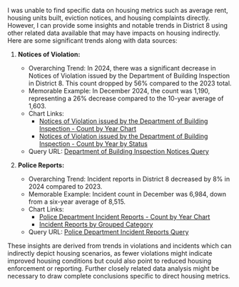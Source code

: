 I was unable to find specific data on housing metrics such as average rent, housing units built, eviction notices, and housing complaints directly. However, I can provide some insights and notable trends in District 8 using other related data available that may have impacts on housing indirectly. Here are some significant trends along with data sources:

1. **Notices of Violation:**
   - Overarching Trend: In 2024, there was a significant decrease in Notices of Violation issued by the Department of Building Inspection in District 8. This count dropped by 56% compared to the 2023 total.
   - Memorable Example: In December 2024, the count was 1,190, representing a 26% decrease compared to the 10-year average of 1,603.
   - Chart Links:
     - [Notices of Violation issued by the Department of Building Inspection - Count by Year Chart](../static/chart_58bbad.png)
     - [Notices of Violation issued by the Department of Building Inspection - Count by Year by Status](../static/chart_02ed99.png)
   - Query URL: [Department of Building Inspection Notices Query](https://data.sfgov.org/resource/nbtm-fbw5.json?%24query=SELECT+date_trunc_y%28date_filed%29+AS+year%2C+status%2C+nov_category_description%2C+receiving_division%2C+assigned_division%2C+supervisor_district%2C+zipcode%2C+COUNT%28%2A%29+AS+item_count+WHERE+date_filed+%3E%3D%272014-01-01%27+GROUP+BY+year%2C+status%2C+nov_category_description%2C+receiving_division%2C+assigned_division%2C+supervisor_district%2C+zipcode+ORDER+BY+year+LIMIT+5000+OFFSET+10000)

2. **Police Reports:**
   - Overarching Trend: Incident reports in District 8 decreased by 8% in 2024 compared to 2023.
   - Memorable Example: Incident count in December was 6,984, down from a six-year average of 8,515.
   - Chart Links:
     - [Police Department Incident Reports - Count by Year Chart](../static/chart_54814b.png)
     - [Incident Reports by Grouped Category](../static/chart_cc1552.png)
   - Query URL: [Police Department Incident Reports Query](https://data.sfgov.org/resource/wg3w-h783.json?%24query=SELECT+Incident_Category%2C+Incident_Subcategory%2C+supervisor_district%2C+CASE+WHEN+Incident_Category+IN+%28%27Assault%27%2C+%27Homicide%27%2C+%27Rape%27%2C+%27Robbery%27%2C+%27Human+Trafficking+%28A%29%2C+Commercial+Sex+Acts%27%2C+%27Human+Trafficking%2C+Commercial+Sex+Acts%27%2C+%27Human+Trafficking+%28B%29%2C+Involuntary+Servitude%27%2C+%27Offences+Against+The+Family+And+Children%27%2C+%27Weapons+Carrying+Etc%27%2C+%27Weapons+Offense%27%2C+%27Weapons+Offence%27%29+THEN+%27Violent+Crime%27+WHEN+Incident_Category+IN+%28%27Arson%27%2C+%27Burglary%27%2C+%27Forgery+And+Counterfeiting%27%2C+%27Fraud%27%2C+%27Larceny+Theft%27%2C+%27Motor+Vehicle+Theft%27%2C+%27Motor+Vehicle+Theft%3F%27%2C+%27Stolen+Property%27%2C+%27Vandalism%27%2C+%27Embezzlement%27%2C+%27Recovered+Vehicle%27%2C+%27Vehicle+Impounded%27%2C+%27Vehicle+Misplaced%27%29+THEN+%27Property+Crime%27+WHEN+Incident_Category+IN+%28%27Drug+Offense%27%2C+%27Drug+Violation%27%29+THEN+%27Drug+Crimes%27+ELSE+%27Other+Crimes%27+END+AS+grouped_category%2C+Report_Type_Description%2C+Police_District%2C+date_trunc_y%28Report_Datetime%29+AS+year+%2C+COUNT%28%2A%29+AS+incident_count+WHERE+Report_Datetime+%3E%3D%272014-01-01%27+GROUP+BY+supervisor_district%2C+grouped_category%2C+Report_Type_Description%2C+Police_District%2C+Incident_Category%2C+Incident_Subcategory%2C+year+ORDER+BY+year+%2C+grouped_category+LIMIT+5000+OFFSET+35000)

These insights are derived from trends in violations and incidents which can indirectly depict housing scenarios, as fewer violations might indicate improved housing conditions but could also point to reduced housing enforcement or reporting. Further closely related data analysis might be necessary to draw complete conclusions specific to direct housing metrics.